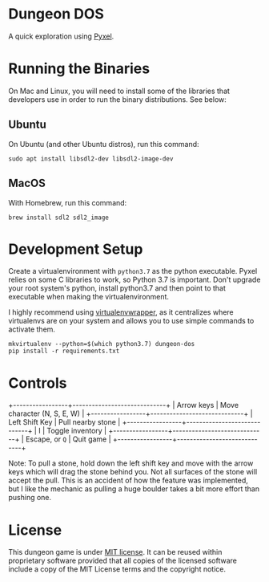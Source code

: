 # Dungeon DOS

A quick exploration using [Pyxel](https://github.com/kitao/pyxel/blob/master/README.md).

# Running the Binaries

On Mac and Linux, you will need to install some of the libraries that developers use in order to run the binary distributions. See below:

## Ubuntu

On Ubuntu (and other Ubuntu distros), run this command:

```
sudo apt install libsdl2-dev libsdl2-image-dev
```

## MacOS

With Homebrew, run this command:

```
brew install sdl2 sdl2_image
```


# Development Setup

Create a virtualenvironment with `python3.7` as the python executable. Pyxel relies on some C libraries to work, so Python 3.7 is important. Don't upgrade your root system's python, install python3.7 and then point to that executable when making the virtualenvironment.

I highly recommend using [virtualenvwrapper](https://pypi.org/project/virtualenvwrapper/), as it centralizes where virtualenvs are on your system and allows you to use simple commands to activate them.

```
mkvirtualenv --python=$(which python3.7) dungeon-dos
pip install -r requirements.txt
```

# Controls

+-----------------+-----------------------------+
| Arrow keys      | Move character (N, S, E, W) |
+-----------------+-----------------------------+
| Left Shift Key  | Pull nearby stone           |
+-----------------+-----------------------------+
| I               | Toggle inventory            |
+-----------------+-----------------------------+
| Escape, or `Q`  | Quit game                   |
+-----------------+-----------------------------+

Note: To pull a stone, hold down the left shift key and move
with the arrow keys which will drag the stone behind you. Not
all surfaces of the stone will accept the pull. This is an
accident of how the feature was implemented, but I like the mechanic
as pulling a huge boulder takes a bit more effort than pushing one.


# License

This dungeon game is under [MIT license](https://opensource.org/licenses/MIT). It can be reused within proprietary software provided that all copies of the licensed software include a copy of the MIT License terms and the copyright notice.
